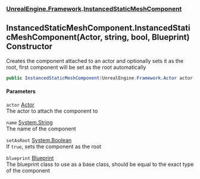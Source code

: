 ### [UnrealEngine.Framework](UnrealEngine_Framework.md 'UnrealEngine.Framework').[InstancedStaticMeshComponent](InstancedStaticMeshComponent.md 'UnrealEngine.Framework.InstancedStaticMeshComponent')
## InstancedStaticMeshComponent.InstancedStaticMeshComponent(Actor, string, bool, Blueprint) Constructor
Creates the component attached to an actor and optionally sets it as the root, first component will be set as the root automatically  
```csharp
public InstancedStaticMeshComponent(UnrealEngine.Framework.Actor actor, string name=null, bool setAsRoot=false, UnrealEngine.Framework.Blueprint blueprint=null);
```
#### Parameters
<a name='UnrealEngine_Framework_InstancedStaticMeshComponent_InstancedStaticMeshComponent(UnrealEngine_Framework_Actor_string_bool_UnrealEngine_Framework_Blueprint)_actor'></a>
`actor` [Actor](Actor.md 'UnrealEngine.Framework.Actor')  
The actor to attach the component to
  
<a name='UnrealEngine_Framework_InstancedStaticMeshComponent_InstancedStaticMeshComponent(UnrealEngine_Framework_Actor_string_bool_UnrealEngine_Framework_Blueprint)_name'></a>
`name` [System.String](https://docs.microsoft.com/en-us/dotnet/api/System.String 'System.String')  
The name of the component
  
<a name='UnrealEngine_Framework_InstancedStaticMeshComponent_InstancedStaticMeshComponent(UnrealEngine_Framework_Actor_string_bool_UnrealEngine_Framework_Blueprint)_setAsRoot'></a>
`setAsRoot` [System.Boolean](https://docs.microsoft.com/en-us/dotnet/api/System.Boolean 'System.Boolean')  
If `true`, sets the component as the root
  
<a name='UnrealEngine_Framework_InstancedStaticMeshComponent_InstancedStaticMeshComponent(UnrealEngine_Framework_Actor_string_bool_UnrealEngine_Framework_Blueprint)_blueprint'></a>
`blueprint` [Blueprint](Blueprint.md 'UnrealEngine.Framework.Blueprint')  
The blueprint class to use as a base class, should be equal to the exact type of the component
  
